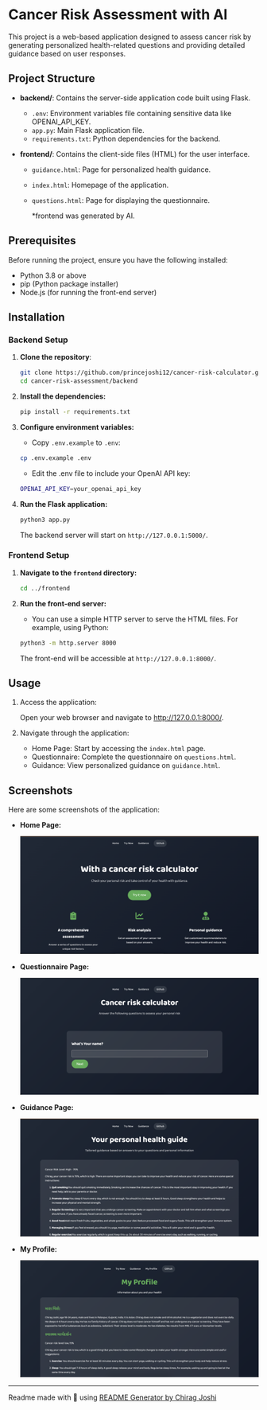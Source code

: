 # Cancer Risk Assessment with AI

This project is a web-based application designed to assess cancer risk by generating personalized health-related questions and providing detailed guidance based on user responses.

## Project Structure

- **backend/**: Contains the server-side application code built using Flask.
  - `.env`: Environment variables file containing sensitive data like OPENAI_API_KEY.
  - `app.py`: Main Flask application file.
  - `requirements.txt`: Python dependencies for the backend.

- **frontend/**: Contains the client-side files (HTML) for the user interface.
  - `guidance.html`: Page for personalized health guidance.
  - `index.html`: Homepage of the application.
  - `questions.html`: Page for displaying the questionnaire.

    *frontend was generated by AI.

## Prerequisites

Before running the project, ensure you have the following installed:

- Python 3.8 or above
- pip (Python package installer)
- Node.js (for running the front-end server)

## Installation

### Backend Setup

1. **Clone the repository**:

   ```bash
   git clone https://github.com/princejoshi12/cancer-risk-calculator.git
   cd cancer-risk-assessment/backend
   ```

2. **Install the dependencies:**

   ```bash
   pip install -r requirements.txt
   ```

3. **Configure environment variables:**
    - Copy `.env.example` to `.env`:

    ```bash
    cp .env.example .env
    ```

    - Edit the .env file to include your OpenAI API key:

    ```bash
    OPENAI_API_KEY=your_openai_api_key
    ```

4. **Run the Flask application:**

    ```bash
    python3 app.py
    ```

    The backend server will start on `http://127.0.0.1:5000/`.

### Frontend Setup

1. **Navigate to the `frontend` directory:**

    ```bash
    cd ../frontend
    ```

2. **Run the front-end server:**

    - You can use a simple HTTP server to serve the HTML files. For example, using Python:

    ```bash
    python3 -m http.server 8000
    ```

    The front-end will be accessible at `http://127.0.0.1:8000/`.

## Usage

1. Access the application:

    Open your web browser and navigate to http://127.0.0.1:8000/.

2. Navigate through the application:
    - Home Page: Start by accessing the `index.html` page.
    - Questionnaire: Complete the questionnaire on `questions.html`.
    - Guidance: View personalized guidance on `guidance.html`.

## Screenshots

Here are some screenshots of the application:

- **Home Page:**
  
  ![Home Page](screenshots/homepage.png)
  
- **Questionnaire Page:**
  
  ![Questionnaire Page](screenshots/questionnaire.png)
  
- **Guidance Page:**
  
  ![Guidance Page](screenshots/guidance.png)

- **My Profile:**
  
  ![My Profile Page](screenshots/my-profile.png)
---

Readme made with 💖 using [README Generator by Chirag Joshi](https://github.com/chiragjoshi12/readme-generator)
